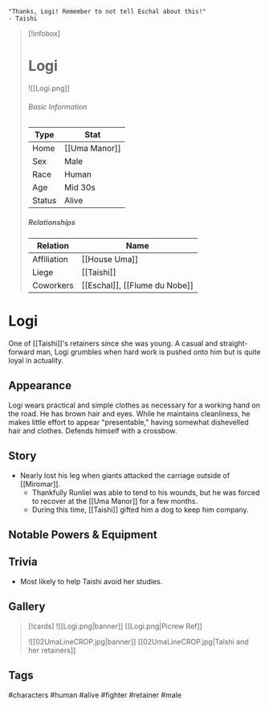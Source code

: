 	"Thanks, Logi! Remember to not tell Eschal about this!" 
	- Taishi

> [!infobox]
> # Logi
> ![[Logi.png]]
> ###### Basic Information
> | Type | Stat |
> | ---- | ---- |
> | Home | [[Uma Manor]] |
> | Sex | Male |
> | Race | Human |
> | Age | Mid 30s |
> | Status | Alive |
> ##### Relationships
> | Relation | Name |
> | ---- | ---- |
> | Affiliation | [[House Uma]] |
> | Liege|[[Taishi]] | 
> | Coworkers|[[Eschal]], [[Flume du Nobe]]|

# Logi
One of [[Taishi]]'s retainers since she was young. A casual and straight-forward man, Logi grumbles when hard work is pushed onto him but is quite loyal in actuality.
## Appearance
Logi wears practical and simple clothes as necessary for a working hand on the road. He has brown hair and eyes. While he maintains cleanliness, he makes little effort to appear "presentable," having somewhat dishevelled hair and clothes. Defends himself with a crossbow.
## Story
- Nearly lost his leg when giants attacked the carriage outside of [[Miromar]].
	- Thankfully Runliel was able to tend to his wounds, but he was forced to recover at the [[Uma Manor]] for a few months.
	- During this time, [[Taishi]] gifted him a dog to keep him company.
## Notable Powers & Equipment
## Trivia
- Most likely to help Taishi avoid her studies.
## Gallery
>[!cards]
>![[Logi.png|banner]]
>[[Logi.png|Picrew Ref]]
>
>![[02UmaLineCROP.jpg|banner]]
> [[02UmaLineCROP.jpg|Taishi and her retainers]]

## Tags
#characters #human #alive #fighter #retainer  #male 